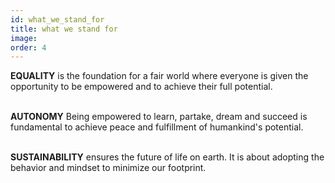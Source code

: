 ```yaml
---
id: what_we_stand_for
title: what we stand for
image:
order: 4
---
```


**EQUALITY** is the foundation for a fair world where everyone is given the opportunity to be empowered and to achieve their full potential.
<br />
<br />

**AUTONOMY** Being empowered to learn, partake, dream and succeed is fundamental to achieve peace and fulfillment of humankind's potential.
<br />
<br />

**SUSTAINABILITY** ensures the future of life on earth. It is about adopting the behavior and mindset to minimize our footprint.
